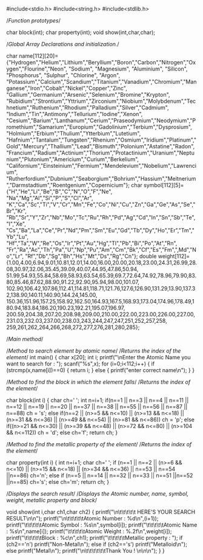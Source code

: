 #include<stdio.h>
#include<string.h>
#include<stdlib.h>

/*Function prototypes*/

char block(int);
char property(int);
void show(int,char,char);

/*Global Array Declarations and initialization.*/

char name[112][20]={"Hydrogen","Helium","Lithium","Beryllium","Boron","Carbon","Nitrogen","Oxygen","Flourine","Neon",
	"Sodium", "Magnesium", "Aluminium", "Silicon", "Phosphorus", "Sulphur", "Chlorine", "Argon",
	"Potassium","Calcium","Scandium","Titanium","Vanadium","Chromium","Manganese","Iron","Cobalt","Nickel","Copper","Zinc",
	"Gallium","Germanium","Arsenic","Selenium","Bromine","Krypton",
	"Rubidium","Strontium","Yttrium","Zirconium","Niobium","Molybdenum","Technetium","Ruthenium","Rhodium","Palladium","Silver","Cadmium",
	"Indium","Tin","Antimony","Tellurium","Iodine","Xenon",
	"Cesium","Barium","Lanthanum","Cerium","Praseodymium","Neodymium","Promethium","Samarium","Europium","Gadolinium","Terbium","Dysprosium",
	"Holmium","Erbium","Thulium","Ytterbium","Lutetium",
	"Hafnium","Tantalum","Tungsten","Rhenium","Osmium","Iridium","Platinum","Gold","Mercury","Thallium","Lead","Bismuth","Polonium","Astatine","Radon",
	"Francium","Radium","Actinium","Thorium","Protactinium","Uranium","Neptunium","Plutonium","Americium","Curium","Berkelium",
	"Californium","Einsteinium","Fermium","Mendelevium","Nobelium","Lawrencium",
"Rutherfordium","Dubnium","Seaborgium","Bohrium","Hassium","Meitnerium","Darmstadtium","Roentgenium","Copernicium"};
char symbol[112][5]={"H","He","Li","Be","B","C","N","O","F","Ne",
 "Na","Mg","Al","Si","P","S","Cl","Ar",
	"K","Ca","Sc","Ti","V","Cr","Mn","Fe","Co","Ni","Cu","Zn","Ga","Ge","As","Se","Br","Kr",
	"Rb","Sr","Y","Zr","Nb","Mo","Tc","Ru","Rh","Pd","Ag","Cd","In","Sn","Sb","Te","I","Xe",
	"Cs","Ba","La","Ce","Pr","Nd","Pm","Sm","Eu","Gd","Tb","Dy","Ho","Er","Tm","Yb","Lu",
	"Hf","Ta","W","Re","Os","Ir","Pt","Au","Hg","Tl","Pb","Bi","Po","At","Rn",
 "Fr","Ra","Ac","Th","Pa","U","Np","Pu","Am","Cm","Bk","Cf","Es","Fm",",Md","No","Lr",
	"Rf","Db","Sg","Bh","Hs","Mt","Ds","Rg","Cn"};
double weight[112]={1.00,4.00,6.94,9.01,10.81,12.01,14.00,16.00,20.00,20.18,23.00,24.31,26.99,28.08,30.97,32.06,35.45,39.09,40.07,44.95,47.86,50.94,
	51.99,54.93,55.84,58.69,58.93,63.54,65.39,69.7,72.64,74.92,78.96,79.90,83.80,85.46,87.62,88.90,91.22,92.90,95.94,98.00,101.07,
	102.90,106.42,107.86,112.41,114.81,118.71,121.76,127.6,126.90,131.29,13.90,137.32,138.90,140.11,140.90,144.24,145.00,
	150.36,151.96,157.25,158.92,162.50,164.93,167.5,168.93,173.04,174.96,178.49,180.94,183.84,186.20,190.23,192.21,195.07,196.97,
	200.59,204.38,207.20,208.98,209.00,210.00,222.00,223.00,226.00,227.00,231.03,232.03,237.00,238.03,243,244,247,247,251,252,257,258,
	259,261,262,264,266,268,272,277,276,281,280,285};


/*Main method*/

/*Method to search element by atomic name*/
/*Returns the index of the element*/
int main()
{
    char x[20];
	int i;
	printf("\nEnter the Atomic Name you want to search for : ");
	scanf("%s",x);
	for (i=0;i<112;i++)
	{
	if (strcmp(x,name[i])==0)
	{
	return i;
	}
    else {
        printf("enter correct name\n");
    }
	}


/*Method to find the block in which the element falls*/
/*Returns the index of the element*/

char block(int i)
{
	char ch=' ';
	int n=i+1;
	if(n==1 || n==3 || n==4 || n==11 || n==12 || n==19 || n==20 || n==37 || n==38 || n==55 || n==56 || n==87 || n==88)
	ch = 's';
	else if(n==2 || (n>=5 && n<=10) || (n>=13 && n<=18) || (n>=31 && n<=36) || (n>=49 && n<=54) || (n>=81 && n<=86))
	ch = 'p';
	else if((n>=21 && n<=30) || (n>=39 && n<=48) || (n>=72 && n<=80) || (n>=104 && n<=112))
	ch = 'd';
	else
	ch='f';
	return ch;
}

/*Method to find the metallic property of the element*/
/*Returns the index of the element*/

char 
property(int i)
{
	int n=i+1;
	char ch=' ';
	if (n==1 || n==2 || (n>=6 && n<=10) || (n>=15 && n<=18) || (n>=34 && n<=36) || n==53 || n==54 ||n==86)
	ch='n';
	else if (n==5 || n==14 || n==32 || n==33 || n==51 ||n==52 ||n==85)
	ch='s';
	else
	ch='m';
	return ch;
}

/*Displays the search result*/
/*Displays the Atomic number, name, symbol, weight, metallic property and block*/

void 
show(int i,char ch1,char ch2)
{
	printf("\n\t\t\t\t\t HERE'S YOUR SEARCH RESULT\n\n");
	printf("\n\t\t\t\t\tAtomic Number : %d\n",(i+1));
	printf("\t\t\t\t\tAtomic Symbol : %s\n",symbol[i]);
	printf("\t\t\t\t\tAtomic Name : %s\n",name[i]);
	printf("\t\t\t\t\tAtomic Weight : %.2f\n",weight[i]);
	printf("\t\t\t\t\tBlock : %c\n",ch1);
	printf("\t\t\t\t\tMetallic property : ");
	if (ch2=='n')
	printf("Non-Metal\n");
	else if (ch2=='s')
	printf("Metalloid\n");
	else
	printf("Metal\n");
	printf("\n\t\t\t\t\t\tThank You ! \n\n\n");
}
}
